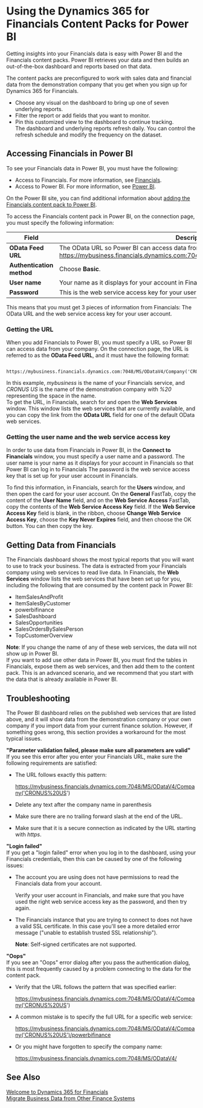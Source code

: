<properties
	pageTitle="Using the Dynamics 365 for Financials Content Packs for Power BI | Financials"
    description="Getting insights into your Financials data is easy with Power BI and the Financials content packs."
	services="project-madeira"
	documentationCenter=""
	authors="edupont04"/>
<tags
    ms.service="project-madeira"
    ms.topic="get-started-article"
    ms.devlang="na"
    ms.tgt_pltfrm="na"
    ms.workload="na"
    ms.date="12/01/2016"
    ms.author="edupont" />

# Using the Dynamics 365 for Financials Content Packs for Power BI
Getting insights into your Financials data is easy with Power BI and the Financials content packs. Power BI retrieves your data and then builds an out-of-the-box dashboard and reports based on that data.  

The content packs are preconfigured to work with sales data and financial data from the demonstration company that you get when you sign up for Dynamics 365 for Financials.  

- Choose any visual on the dashboard to bring up one of seven underlying reports.  
- Filter the report or add fields that you want to monitor.  
- Pin this customized view to the dashboard to continue tracking.  
The dashboard and underlying reports refresh daily. You can control the refresh schedule and modify the frequency on the dataset.  

## Accessing Financials in Power BI
To see your Financials data in Power BI, you must have the following:  

- Access to Financials. For more information, see [Financials](http://go.microsoft.com/fwlink/?LinkID=759714).  
- Access to Power BI. For more information, see [Power BI](https://powerbi.microsoft.com).

On the Power BI site, you can find additional information about [adding the Financials content pack to Power BI](http://go.microsoft.com/fwlink/?LinkID=760850).  

To access the Financials content pack in Power BI, on the connection page, you must specify the following information:

| Field       | Description              |
|-------------|--------------------------|
|**OData Feed URL**|The OData URL so Power BI can access data from your company, such as https://mybusiness.financials.dynamics.com:7048/MS/ODataV4/Company('My%2Business').|
|**Authentication method**|Choose **Basic**.|
|**User name**|Your name as it displays for your account in Financials, such as *John Smith*.|
|**Password**|This is the web service access key for your user account in Financials.|

This means that you must get 3 pieces of information from Financials: The OData URL and the web service access key for your user account.  

### Getting the URL  
When you add Financials to Power BI, you must specify a URL so Power BI can access data from your company. On the connection page, the URL is referred to as the **OData Feed URL**, and it must have the following format:

         https://mybusiness.financials.dynamics.com:7048/MS/ODataV4/Company('CRONUS%20US')  
In this example, *mybusiness* is the name of your Financials service, and *CRONUS US* is the name of the demonstration company with *%20* representing the space in the name.   
To get the URL, in Financials, search for and open the **Web Services** window. This window lists the web services that are currently available, and you can copy the link from the **OData URL** field for one of the default OData web services.  

### Getting the user name and the web service access key  
In order to use data from Financials in Power BI, in the **Connect to Financials** window, you must specify a user name and a password. The user name is your name as it displays for your account in Financials so that Power BI can log in to Financials The password is the web service access key that is set up for your user account in Financials.  

To find this information, in Financials, search for the **Users** window, and then open the card for your user account. On the **General** FastTab, copy the content of the **User Name** field, and on the **Web Service Access** FastTab, copy the contents of the **Web Service Access Key** field. If the **Web Service Access Key** field is blank, in the ribbon, choose **Change Web Service Access Key**, choose the **Key Never Expires** field, and then choose the OK button. You can then copy the key.  

## Getting Data from Financials
The Financials dashboard shows the most typical reports that you will want to use to track your business. The data is extracted from your Financials company using web services to read live data. In Financials, the **Web Services** window lists the web services that have been set up for you, including the following that are consumed by the content pack in Power BI:  

- ItemSalesAndProfit  
- ItemSalesByCustomer  
- powerbifinance  
- SalesDashboard  
- SalesOpportunities  
- SalesOrdersBySalesPerson  
- TopCustomerOverview  

**Note**: If you change the name of any of these web services, the data will not show up in Power BI.  
If you want to add use other data in Power BI, you must find the tables in Financials, expose them as web services, and then add them to the content pack. This is an advanced scenario, and we recommend that you start with the data that is already available in Power BI.  

## Troubleshooting
The Power BI dashboard relies on the published web services that are listed above, and it will show data from the demonstration company or your own company if you import data from your current finance solution. However, if something goes wrong, this section provides a workaround for the most typical issues.  

**"Parameter validation failed, please make sure all parameters are valid"**  
If you see this error after you enter your Financials URL, make sure the following requirements are satisfied:  

- The URL follows exactly this pattern:

    https://mybusiness.financials.dynamics.com:7048/MS/ODataV4/Company('CRONUS%20US')  
- Delete any text after the company name in parenthesis  
- Make sure there are no trailing forward slash at the end of the URL.  
- Make sure that it is a secure connection as indicated by the URL starting with *https*.  


**"Login failed"**  
If you get a "login failed" error when you log in to the dashboard, using your Financials credentials, then this can be caused by one of the following issues:

* The account you are using does not have permissions to read the Financials data from your account.

    Verify your user account in Financials, and make sure that you have used the right web service access key as the password, and then try again.  
* The Financials  instance that you are trying to connect to does not have a valid SSL certificate. In this case you'll see a more detailed error message ("unable to establish trusted SSL relationship").

    **Note**: Self-signed certificates are not supported.  


**"Oops"**  
If you see an "Oops" error dialog after you pass the authentication dialog, this is most frequently caused by a problem connecting to the data for the content pack.

* Verify that the URL follows the pattern that was specified earlier:

    https://mybusiness.financials.dynamics.com:7048/MS/ODataV4/Company('CRONUS%20US')  
* A common mistake is to specify the full URL for a specific web service:

    https://mybusiness.financials.dynamics.com:7048/MS/ODataV4/Company('CRONUS%20US')/powerbifinance  
* Or you might have forgotten to specify the company name:

    https://mybusiness.financials.dynamics.com:7048/MS/ODataV4/  


## See Also
[Welcome to Dynamics 365 for Financials](madeira-get-started.md)  
[Migrate Business Data from Other Finance Systems](upload-data.md)  
